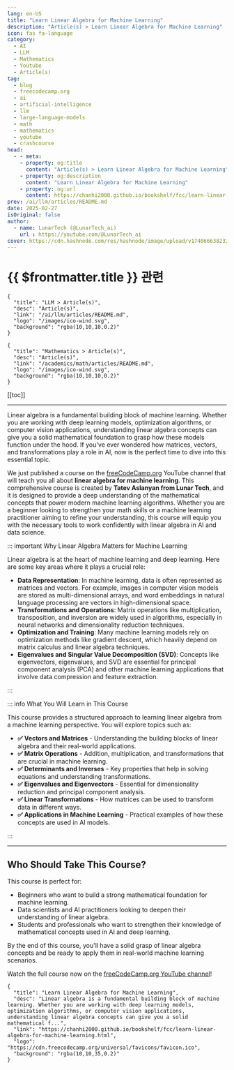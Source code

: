 ```yaml
---
lang: en-US
title: "Learn Linear Algebra for Machine Learning"
description: "Article(s) > Learn Linear Algebra for Machine Learning"
icon: fas fa-language
category:
  - AI
  - LLM
  - Mathematics
  - Youtube
  - Article(s)
tag:
  - blog
  - freecodecamp.org
  - ai
  - artificial-intelligence
  - llm
  - large-language-models
  - math
  - mathematics
  - youtube
  - crashcourse
head:
  - - meta:
    - property: og:title
      content: "Article(s) > Learn Linear Algebra for Machine Learning"
    - property: og:description
      content: "Learn Linear Algebra for Machine Learning"
    - property: og:url
      content: https://chanhi2000.github.io/bookshelf/fcc/learn-linear-algebra-for-machine-learning.html
prev: /ai/llm/articles/README.md
date: 2025-02-27
isOriginal: false
author:
  - name: LunarTech (@LunarTech_ai)
    url : https://youtube.com/@LunarTech_ai
cover: https://cdn.hashnode.com/res/hashnode/image/upload/v1740666382320/d655b144-61c2-4a24-91b2-fa3ab0cacea9.png
---
```


# {{ $frontmatter.title }} 관련

```component VPCard
{
  "title": "LLM > Article(s)",
  "desc": "Article(s)",
  "link": "/ai/llm/articles/README.md",
  "logo": "/images/ico-wind.svg",
  "background": "rgba(10,10,10,0.2)"
}
```

```component VPCard
{
  "title": "Mathematics > Article(s)",
  "desc": "Article(s)",
  "link": "/academics/math/articles/README.md",
  "logo": "/images/ico-wind.svg",
  "background": "rgba(10,10,10,0.2)"
}
```

[[toc]]

---

<SiteInfo
  name="Learn Linear Algebra for Machine Learning"
  desc="Linear algebra is a fundamental building block of machine learning. Whether you are working with deep learning models, optimization algorithms, or computer vision applications, understanding linear algebra concepts can give you a solid mathematical f..."
  url="https://freecodecamp.org/news/learn-linear-algebra-for-machine-learning"
  logo="https://cdn.freecodecamp.org/universal/favicons/favicon.ico"
  preview="https://cdn.hashnode.com/res/hashnode/image/upload/v1740666382320/d655b144-61c2-4a24-91b2-fa3ab0cacea9.png"/>

Linear algebra is a fundamental building block of machine learning. Whether you are working with deep learning models, optimization algorithms, or computer vision applications, understanding linear algebra concepts can give you a solid mathematical foundation to grasp how these models function under the hood. If you've ever wondered how matrices, vectors, and transformations play a role in AI, now is the perfect time to dive into this essential topic.

We just published a course on the [<FontIcon icon="fa-brands fa-free-code-camp"/>freeCodeCamp.org](http://freeCodeCamp.org) YouTube channel that will teach you all about **linear algebra for machine learning**. This comprehensive course is created by **Tatev Aslanyan from Lunar Tech**, and it is designed to provide a deep understanding of the mathematical concepts that power modern machine learning algorithms. Whether you are a beginner looking to strengthen your math skills or a machine learning practitioner aiming to refine your understanding, this course will equip you with the necessary tools to work confidently with linear algebra in AI and data science.

::: important Why Linear Algebra Matters for Machine Learning

Linear algebra is at the heart of machine learning and deep learning. Here are some key areas where it plays a crucial role:

- **Data Representation**: In machine learning, data is often represented as matrices and vectors. For example, images in computer vision models are stored as multi-dimensional arrays, and word embeddings in natural language processing are vectors in high-dimensional space.
- **Transformations and Operations**: Matrix operations like multiplication, transposition, and inversion are widely used in algorithms, especially in neural networks and dimensionality reduction techniques.
- **Optimization and Training**: Many machine learning models rely on optimization methods like gradient descent, which heavily depend on matrix calculus and linear algebra techniques.
- **Eigenvalues and Singular Value Decomposition (SVD)**: Concepts like eigenvectors, eigenvalues, and SVD are essential for principal component analysis (PCA) and other machine learning applications that involve data compression and feature extraction.

:::

::: info What You Will Learn in This Course

This course provides a structured approach to learning linear algebra from a machine learning perspective. You will explore topics such as:

- **✅ Vectors and Matrices** - Understanding the building blocks of linear algebra and their real-world applications.  
- **✅ Matrix Operations** - Addition, multiplication, and transformations that are crucial in machine learning.  
- **✅ Determinants and Inverses** - Key properties that help in solving equations and understanding transformations.  
- **✅ Eigenvalues and Eigenvectors** - Essential for dimensionality reduction and principal component analysis.  
- **✅ Linear Transformations** - How matrices can be used to transform data in different ways.  
- **✅ Applications in Machine Learning** - Practical examples of how these concepts are used in AI models.

:::

---

## Who Should Take This Course?

This course is perfect for:

- Beginners who want to build a strong mathematical foundation for machine learning.
- Data scientists and AI practitioners looking to deepen their understanding of linear algebra.
- Students and professionals who want to strengthen their knowledge of mathematical concepts used in AI and deep learning.

By the end of this course, you'll have a solid grasp of linear algebra concepts and be ready to apply them in real-world machine learning scenarios.

Watch the full course now on the [<FontIcon icon="fa-brands fa-youtube"/>freeCodeCamp.org YouTube channel](https://youtu.be/QCPJ0VdpM00)!

<VidStack src="youtube/QCPJ0VdpM00" />

<!-- TODO: add ARTICLE CARD -->
```component VPCard
{
  "title": "Learn Linear Algebra for Machine Learning",
  "desc": "Linear algebra is a fundamental building block of machine learning. Whether you are working with deep learning models, optimization algorithms, or computer vision applications, understanding linear algebra concepts can give you a solid mathematical f...",
  "link": "https://chanhi2000.github.io/bookshelf/fcc/learn-linear-algebra-for-machine-learning.html",
  "logo": "https://cdn.freecodecamp.org/universal/favicons/favicon.ico",
  "background": "rgba(10,10,35,0.2)"
}
```
